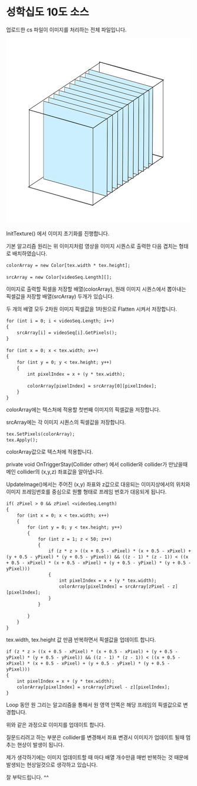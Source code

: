 # 성학십도 10도 소스

업로드한 cs 파일이 이미지를 처리하는 전체 파일입니다.

![image sequence](./image_seq.png)

InitTexture() 에서 이미지 초기화를 진행합니다.

기본 알고리즘 원리는 위 이미지처럼 영상을 이미지 시퀀스로 출력한 다음 겹치는 형태로 배치하였습니다.

```
colorArray = new Color[tex.width * tex.height];

srcArray = new Color[videoSeq.Length][];
```

이미지로 출력할 픽셀을 저장할 배열(colorArray), 원래 이미지 시퀀스에서 뽑아내는 픽셀값을 저장할 배열(srcArray) 두개가 있습니다.

두 개의 배열 모두 2차원 이미지 픽셀값을 1차원으로 Flatten 시켜서 저장합니다.

```
for (int i = 0; i < videoSeq.Length; i++)
{
    srcArray[i] = videoSeq[i].GetPixels();
}

for (int x = 0; x < tex.width; x++)
{
    for (int y = 0; y < tex.height; y++)
    {
        int pixelIndex = x + (y * tex.width);

        colorArray[pixelIndex] = srcArray[0][pixelIndex];
    }
}
```

colorArray에는 텍스처에 적용할 첫번째 이미지의 픽셀값을 저장합니다.

srcArray에는 각 이미지 시퀀스의 픽셀값을 저장합니다.

```
tex.SetPixels(colorArray);
tex.Apply();
```

colorArray값으로 텍스처에 적용합니다.

private void OnTriggerStay(Collider other) 에서 collider와 collider가 만났을때 메인 collider의 (x,y,z) 좌표값을 알아냅니다.

UpdateImage()에서는 주어진 (x,y) 좌표와 z값으로 대응되는 이미지상에서의 위치와 이미지 프레임번호를 중심으로 원뿔 형태로 프레임 번호가 대응되게 됩니다.

```
if( zPixel > 0 && zPixel <videoSeq.Length)
{
    for (int x = 0; x < tex.width; x++)
    {
        for (int y = 0; y < tex.height; y++)
        {
            for (int z = 1; z < 50; z++)
            {
                if (z * z > ((x + 0.5 - xPixel) * (x + 0.5 - xPixel) + (y + 0.5 - yPixel) * (y + 0.5 - yPixel)) && ((z - 1) * (z - 1)) < ((x + 0.5 - xPixel) * (x + 0.5 - xPixel) + (y + 0.5 - yPixel) * (y + 0.5 - yPixel)))
                {
                    int pixelIndex = x + (y * tex.width);
                    colorArray[pixelIndex] = srcArray[zPixel - z][pixelIndex];
                }
            }

        }
    }
}
```

tex.width, tex.height 값 만큼 반복하면서 픽셀값을 업데이트 합니다.

```
if (z * z > ((x + 0.5 - xPixel) * (x + 0.5 - xPixel) + (y + 0.5 - yPixel) * (y + 0.5 - yPixel)) && ((z - 1) * (z - 1)) < ((x + 0.5 - xPixel) * (x + 0.5 - xPixel) + (y + 0.5 - yPixel) * (y + 0.5 - yPixel)))
{
    int pixelIndex = x + (y * tex.width);
    colorArray[pixelIndex] = srcArray[zPixel - z][pixelIndex];
}
```

Loop 동안 원 그리는 알고리즘을 통해서 원 영역 안쪽은 해당 프레임의 픽셀값으로 변경합니다.



위와 같은 과정으로 이미지를 업데이트 합니다.

질문드리려고 하는 부분은 collider를 변경해서 좌표 변경시 이미지가 업데이트 될때 멈추는 현상이 발생이 됩니다.

제가 생각하기에는 이미지 업데이트할 때 마다 배열 개수만큼 매번 반복하는 것 때문에 발생되는 현상일것으로 생각하고 있습니다.

잘 부탁드립니다. ^^




